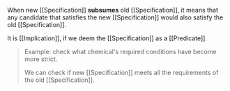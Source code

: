 When new [[Specification]] **subsumes** old [[Specification]], it means that any candidate that satisfies the new [[Specification]] would also satisfy the old [[Specification]].

It is [[Implication]], if we deem the [[Specification]] as a [[Predicate]].

> Example: check what chemical's required conditions have become more strict.
> 
> We can check if new [[Specification]] meets all the requirements of the old [[Specification]].
